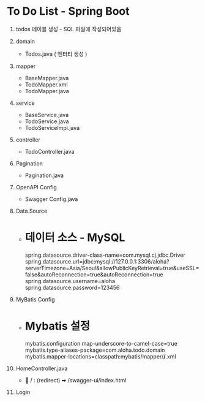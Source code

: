 # To Do List - Spring Boot
1. todos 테이블 생성 - SQL 파일에 작성되어있음
2. domain
    - Todos.java ( 엔터티 생성 )

3. mapper
    - BaseMapper.java
    - TodoMapper.xml
    - TodoMapper.java

4. service
    - BaseService.java
    - TodoService.java
    - TodoServiceImpl.java

5. controller
    - TodoController.java

6. Pagination
    - Pagination.java

7. OpenAPI Config
    - Swagger Config.java

8. Data Source
    - # 데이터 소스 - MySQL
        spring.datasource.driver-class-name=com.mysql.cj.jdbc.Driver
        spring.datasource.url=jdbc:mysql://127.0.0.1:3306/aloha?serverTimezone=Asia/Seoul&allowPublicKeyRetrieval=true&useSSL=false&autoReconnection=true&autoReconnection=true
        spring.datasource.username=aloha
        spring.datasource.password=123456

9. MyBatis Config
    - # Mybatis 설정
        mybatis.configuration.map-underscore-to-camel-case=true
        mybatis.type-aliases-package=com.aloha.todo.domain
        mybatis.mapper-locations=classpath:mybatis/mapper/**/**.xml

10. HomeController.java
    - 🔗 / : (redirect) ➡ /swagger-ui/index.html

11. Login